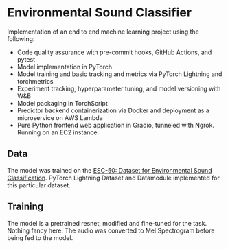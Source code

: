 # Environmental Sound Classifier

Implementation of an end to end machine learning project using the following:

- Code quality assurance with pre-commit hooks, GitHub Actions, and pytest
- Model implementation in PyTorch
- Model training and basic tracking and metrics via PyTorch Lightning and torchmetrics
- Experiment tracking, hyperparameter tuning, and model versioning with W&B
- Model packaging in TorchScript
- Predictor backend containerization via Docker and deployment as a microservice on AWS Lambda
- Pure Python frontend web application in Gradio, tunneled with Ngrok. Running on an EC2 instance.

## Data

The model was trained on the [ESC-50: Dataset for Environmental Sound Classification](https://github.com/karolpiczak/ESC-50).
PyTorch Lightning Dataset and Datamodule implemented for this particular dataset.

## Training

The model is a pretrained resnet, modified and fine-tuned for the task. Nothing fancy here.
The audio was converted to Mel Spectrogram before being fed to the model.
